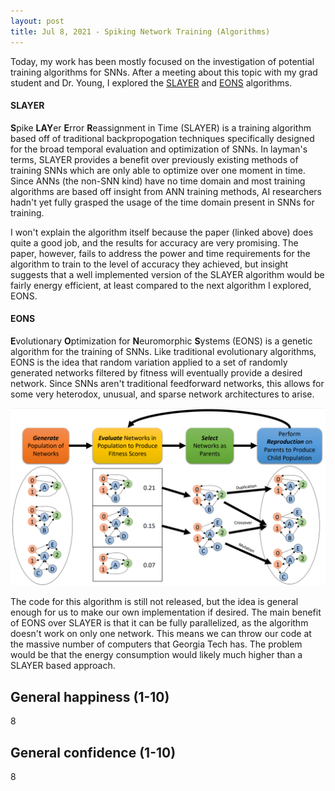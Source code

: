 ```yaml
---
layout: post
title: Jul 8, 2021 - Spiking Network Training (Algorithms)
---
```


Today, my work has been mostly focused on the investigation of potential training algorithms for SNNs. After a meeting about this topic with my grad student and Dr. Young, I explored the [SLAYER](https://arxiv.org/abs/1810.08646) and [EONS](https://www.osti.gov/servlets/purl/1649325) algorithms.

#### SLAYER

**S**pike **LAY**er **E**rror **R**eassignment in Time (SLAYER) is a training algorithm based off of traditional backpropogation techniques specifically designed for the broad temporal evaluation and optimization of SNNs. In layman's terms, SLAYER provides a benefit over previously existing methods of training SNNs which are only able to optimize over one moment in time. Since ANNs (the non-SNN kind) have no time domain and most training algorithms are based off insight from ANN training methods, AI researchers hadn't yet fully grasped the usage of the time domain present in SNNs for training.

I won't explain the algorithm itself because the paper (linked above) does quite a good job, and the results for accuracy are very promising. The paper, however, fails to address the power and time requirements for the algorithm to train to the level of accuracy they achieved, but insight suggests that a well implemented version of the SLAYER algorithm would be fairly energy efficient, at least compared to the next algorithm I explored, EONS.

#### EONS

**E**volutionary **O**ptimization for **N**euromorphic **S**ystems (EONS) is a genetic algorithm for the training of SNNs. Like traditional evolutionary algorithms, EONS is the idea that random variation applied to a set of randomly generated networks filtered by fitness will eventually provide a desired network. Since SNNs aren't traditional feedforward networks, this allows for some very heterodox, unusual, and sparse network architectures to arise.

![EONS algorithm]( https://raw.githubusercontent.com/sbowles22/SRPSummerLogSite/master/images/eons.png)

The code for this algorithm is still not released, but the idea is general enough for us to make our own implementation if desired. The main benefit of EONS over SLAYER is that it can be fully parallelized, as the algorithm doesn't work on only one network. This means we can throw our code at the massive number of computers that Georgia Tech has. The problem would be that the energy consumption would likely much higher than a SLAYER based approach.  

## General happiness (1-10)	

8

## General confidence (1-10)

8

